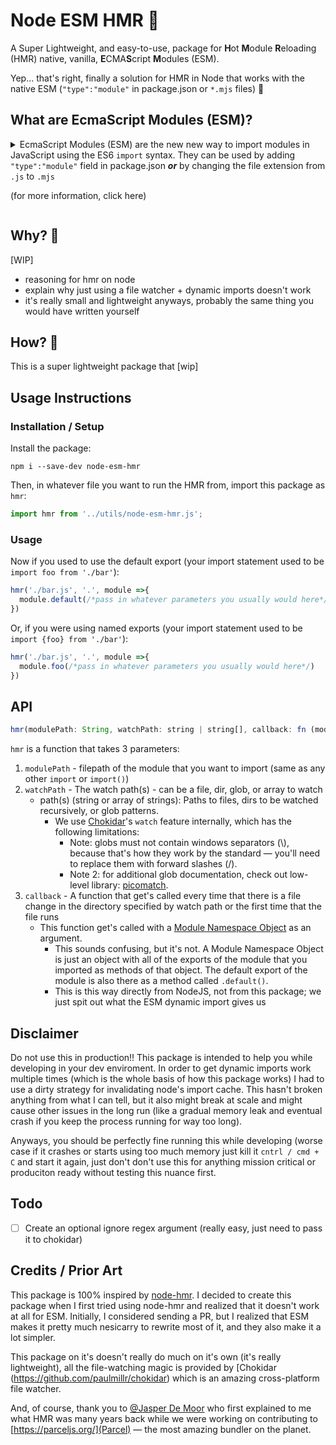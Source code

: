 # Node ESM HMR :rocket:
A Super Lightweight, and easy-to-use, package for **H**ot **M**odule **R**eloading (HMR) native, vanilla, **E**CMA**S**cript **M**odules (ESM).

Yep... that's right, finally a solution for HMR in Node that works with the native ESM (`"type":"module"` in package.json or `*.mjs` files) :clap: 

## What are EcmaScript Modules (ESM)?

<details>
  <summary>EcmaScript Modules (ESM) are the new new way to import modules in JavaScript using the ES6 <code>import</code> syntax. They can be used by adding <code>"type":"module"</code> field in package.json <b><i>or</i></b> by changing the file extension from <code>.js</code> to <code>.mjs</code> 
  
(for more information, click here)</summary>
  The old syntax of using `require()` (called CommonJS imports) is riddled with issues and is pretty much the way-of-the-past these days. 

Ever since ES6 came out in June 2015, developers have been trying to use the new, clean, modern, and most importantly: standard, ESM syntax for module imports:
```javascript
// For default imports: 
import foo from './bar'
// For named imports:
import {foo} from './bar'
```
Instead of the old CommonJS imports:
```javascript
// For default imports: 
const foo = require('./bar');
// For named imports:
const {foo} = require('.bar');
```
However, for a very long time, Node.js didn't completely support ESM. So the only way to use it was if you used a bundler like [Webpack](https://webpack.js.org/), [Parcel](https://parceljs.org/), or [Turbopack](https://turbo.build/pack) (which are great, but are complete overkill considering that in most cases you really don't need a bundler outside of the context of a browser) or using a transpiler like [Babel](https://babeljs.io/) (which would just transpile your ESM into CommonJS anyways).
support for .mjs files

But on on December 10, 2019 with the release of Node.js version 13.2.0, support for ESM was finally stabilized and no longer required the experimental flag. So now, by just adding the `"type":"module"` field in package.json _**or**_ by changing the file extension from `.js` to `.mjs`, anyone can easily use ESM. :grin:
</details>

## Why? 🤔
[WIP]
* reasoning for hmr on node
* explain why just using a file watcher + dynamic imports doesn't work
* it's really small and lightweight anyways, probably the same thing you would have written yourself

## How? 🤠
This is a super lightweight package that [wip]


## Usage Instructions

### Installation / Setup 
Install the package:
```
npm i --save-dev node-esm-hmr
```

Then, in whatever file you want to run the HMR from, import this package as `hmr`:
```javascript
import hmr from '../utils/node-esm-hmr.js';
```

### Usage
Now if you used to use the default export (your import statement used to be `import foo from './bar'`):
```javascript
hmr('./bar.js', '.', module =>{
  module.default(/*pass in whatever parameters you usually would here*/)
})
```

Or, if you were using named exports (your import statement used to be `import {foo} from './bar'`):
```javascript
hmr('./bar.js', '.', module =>{
  module.foo(/*pass in whatever parameters you usually would here*/)
})
```



## API
```javascript
hmr(modulePath: String, watchPath: string | string[], callback: fn (module: ModuleNamespaceObject) => void)

```

`hmr` is a function that takes 3 parameters:
1. `modulePath` - filepath of the module that you want to import (same as any other `import` or `import()`)
2. `watchPath` - The watch path(s) - can be a file, dir, glob, or array to watch
    * path(s) (string or array of strings): Paths to files, dirs to be watched recursively, or glob patterns.
        * We use [Chokidar](https://github.com/paulmillr/chokidar)'s `watch` feature internally, which has the following limitations:
          * Note: globs must not contain windows separators (\\), because that's how they work by the standard — you'll need to replace them with forward slashes (/).
          * Note 2: for additional glob documentation, check out low-level library: [picomatch](https://github.com/micromatch/picomatch).
3. `callback` - A function that get's called every time that there is a file change in the directory specified by watch path or the first time that the file runs 
    * This function get's called with a [Module Namespace Object](https://developer.mozilla.org/en-US/docs/Web/JavaScript/Reference/Operators/import#module_namespace_object) as an argument.
        * This sounds confusing, but it's not. A Module Namespace Object is just an object with all of the exports of the module that you imported as methods of that object. The default export of the module is also there as a method called `.default()`. 
        * This is this way directly from NodeJS, not from this package; we just spit out what the ESM dynamic import gives us


## Disclaimer 
Do not use this in production!! This package is intended to help you while developing in your dev enviroment. In order to get dynamic imports work multiple times (which is the whole basis of how this package works) I had to use a dirty strategy for invalidating node's import cache. This hasn't broken anything from what I can tell, but it also might break at scale and might cause other issues in the long run (like a gradual memory leak and eventual crash if you keep the process running for way too long). 

Anyways, you should be perfectly fine running this while developing (worse case if it crashes or starts using too much memory just kill it `cntrl / cmd + C` and start it again, just don't don't use this for anything mission critical or produciton ready without testing this nuance first.

## Todo
- [ ] Create an optional ignore regex argument (really easy, just need to pass it to chokidar)

## Credits / Prior Art
This package is 100% inspired by [node-hmr](https://github.com/serhiinkh/node-hmr). I decided to create this package when I first tried using node-hmr and realized that it doesn't work at all for ESM. Initially, I considered sending a PR, but I realized that ESM makes it pretty much nesicarry to rewrite most of it, and they also make it a lot simpler.

This package on it's doesn't really do much on it's own (it's really lightweight), all the file-watching magic is provided by [Chokidar (https://github.com/paulmillr/chokidar) which is an amazing cross-platform file watcher. 

And, of course, thank you to [@Jasper De Moor](https://github.com/DeMoorJasper) who first explained to me what HMR was many years back while we were working on contributing to [https://parceljs.org/](Parcel) — the most amazing bundler on the planet. 
